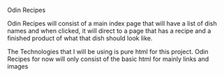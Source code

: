 Odin Recipes

Odin Recipes will consist of a main index page that will have a list of dish names and when clicked, it will direct to a page that has a recipe and a finished product of what that dish should look like.

The Technologies that I will be using is pure html for this project.
Odin Recipes for now will only consist of the basic html for mainly links and images